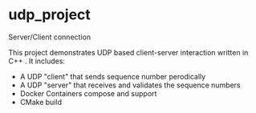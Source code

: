 # udp_project
Server/Client connection

This project demonstrates UDP based client-server interaction written in C++ . It includes:
- A UDP "client" that sends sequence number perodically
- A UDP "server" that receives and validates the sequence numbers
- Docker Containers compose and support
- CMake build


